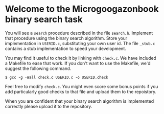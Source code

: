 Welcome to the Microgoogazonbook binary search task
===================================================

You will see a `search` procedure described in the file `search.h`.
Implement that procedure using the binary search algorithm.  Store
your implementation in `USERID.c`, substituting your own user id.
The file `_stub.c` contains a stub implementation to speed your
development.

You may find it useful to check it by linking with `check.c`.  We
have included a Makefile to ease that work.  If you don't want to use
the Makefile, we'd suggest the following command.

    $ gcc -g -Wall check.c USERID.c -o USERID.check

Feel free to modify `check.c`.  You might even score some bonus
points if you add particularly good checks to that file and upload
them to the repoistory.

When you are confident that your binary search algorithm is implemented
correctly please upload it to the repository.
